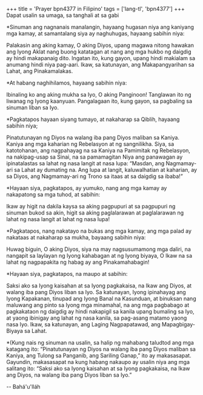 +++
title = 'Prayer bpn4377 in Filipino'
tags = ['lang-tl', 'bpn4377']
+++
Dapat usalin sa umaga, sa tanghali at sa gabi

 

*Sinuman ang nagnanais manalangin, hayaang hugasan niya ang kaniyang mga kamay, at samantalang siya ay naghuhugas, hayaang sabihin niya:

 

Palakasin ang aking kamay, O aking Diyos, upang magawa nitong hawakan ang Iyong Aklat nang buong katatagan at nang ang mga hukbo ng daigdig ay hindi makapanaig dito. Ingatan ito, kung gayon, upang hindi maki­alam sa anumang hindi niya pag-aari. Ikaw, sa katunayan, ang Makapangyarihan sa Lahat, ang Pinakamalakas.

 

*At habang naghihilamos, hayaang sabihin niya:

 

Ibinaling ko ang aking mukha sa Iyo, O aking Panginoon! Tanglawan ito ng liwanag ng Iyong kaanyuan. Pangalagaan ito, kung gayon, sa pagbaling sa sinuman liban sa Iyo.

 

*Pagkatapos hayaan siyang tumayo, at nakaharap sa Qiblih, hayaang sabihin niya;

 

Pinatutunayan ng Diyos na walang iba pang Diyos maliban sa Kaniya. Kaniya ang mga kaharian ng Rebelasyon at ng sangnilikha. Siya, sa katotohanan, ang nagpahayag na sa Kaniya na Pamimitak ng Rebelasyon, na nakipag-usap sa Sinai, na sa pamamagitan Niya ang panawagan ay ipinatalastas sa lahat ng nasa langit at nasa lupa: “Masdan, ang Nagmamay-ari sa Lahat ay dumating na. Ang lupa at langit, kaluwalhatian at kaharian, ay sa Diyos, ang Nagmamay-ari ng Trono sa itaas at sa daigdig sa ibaba!”

 

*Hayaan siya, pagkatapos, ay yumuko, nang ang mga kamay ay nakapatong sa mga tuhod, at sabihin:

 

Ikaw ay higit na dakila kaysa sa aking pagpupuri at sa pagpupuri ng sinuman bukod sa akin, higit sa aking paglalarawan at paglalarawan ng lahat ng nasa langit at lahat ng nasa lupa!

 

*Pagkatapos, nang nakatayo na bukas ang mga kamay, ang mga palad ay nakataas at nakaharap sa mukha, bayaang sabihin niya:

 

Huwag biguin, O aking Diyos, siya na may nagsusumamong mga daliri, na nangapit sa laylayan ng Iyong kahabagan at ng Iyong biyaya, O Ikaw na sa lahat ng nagpapakita ng habag ay ang Pinakamahabagin!

 

*Hayaan siya, pagkatapos, na maupo at sabihin:

 

Saksi ako sa Iyong kaisahan at sa Iyong pagkakaisa, na Ikaw ang Diyos, at walang iba pang Diyos liban sa Iyo. Sa katunayan, Iyong ipinahayag ang Iyong Kapakanan, tinupad ang Iyong Banal na Kasunduan, at binuksan nang maluwang ang pinto sa Iyong mga minamahal, na ang mga pagbabago at pagkakataon ng daigdig ay hindi nakapigil sa kanila upang bumaling sa Iyo, at yaong ibinigay ang lahat ng nasa kanila, sa pag-asang matamo yaong nasa Iyo. Ikaw, sa katunayan, ang Laging Nagpapatawad, ang Mapagbigay-Biyaya sa Lahat.

 

*(Kung nais ng sinuman na usalin, sa halip ng mahabang taludtod ang mga katagang ito: “Pinatutunayan ng Diyos na walang iba pang Diyos maliban sa Kaniya, ang Tulong sa Panganib, ang Sariling Ganap,” ito ay makasasapat. Gayundin, makasasapat na kung habang nakaupo ay usalin niya ang mga salitang ito: “Saksi ako sa Iyong kaisahan at sa Iyong pagkakaisa, na Ikaw ang Diyos, na walang iba pang Diyos liban sa Iyo.”

-- Bahá'u'lláh
